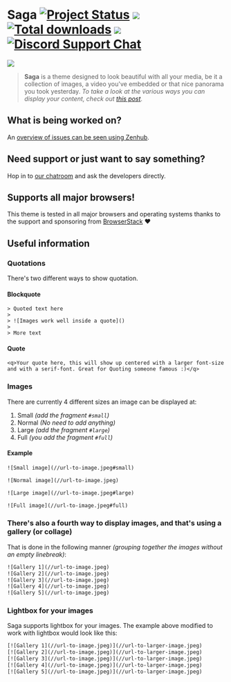 Saga [![Project Status](http://saga.gustavlindqvist.se/content/images/2015/01/Saga.png)](https://stillmaintained.com/Reedyn/Saga) [![](https://img.shields.io/github/release/Reedyn/Saga.svg?style=flat-square)](http://github.com/Reedyn/Saga/releases/latest) [![Total downloads](https://img.shields.io/github/downloads/Reedyn/Saga/total.svg?style=flat-square)](http://github.com/Reedyn/Saga/releases/latest) [![](https://gustavlindqvist.ghost.io/content/images/2016/02/Zenhub.svg)](https://www.zenhub.io/) [![Discord Support Chat](http://gustavlindqvist.se/content/images/2016/02/Discord-Button-2.svg)](https://discord.gg/0hxZF1kYaZ4M65fL)
====

[![](http://saga.gustavlindqvist.se/content/images/2014/10/Saga-showcase.png)](http://saga.gustavlindqvist.se/2014/09/22/welcome-to-ghost/)

> **Saga** is a theme designed to look beautiful with all your media, be it a collection of images, a video you've embedded or that nice panorama you took yesterday. *To take a look at the various ways you can display your content, check out [this post](http://saga.gustavlindqvist.se/2014/09/22/welcome-to-ghost/)*.

## What is being worked on?

An [overview of issues can be seen using Zenhub](https://zenhub.io).

## Need support or just want to say something?

Hop in to [our chatroom](https://discord.gg/0hxZF1kYaZ4M65fL) and ask the developers directly.

## Supports all major browsers!

This theme is tested in all major browsers and operating systems thanks to the support and sponsoring from [BrowserStack](https://www.browserstack.com) ♥

## Useful information

### Quotations

There's two different ways to show quotation.

#### Blockquote
```
> Quoted text here
>
> ![Images work well inside a quote]()
>
> More text
```

#### Quote
```
<q>Your quote here, this will show up centered with a larger font-size and with a serif-font. Great for Quoting someone famous :)</q>
```

### Images
There are currently 4 different sizes an image can be displayed at:

 1. Small *(add the fragment `#small`)*
 2. Normal *(No need to add anything)*
 2. Large *(add the fragment `#large`)*
 3. Full *(you add the fragment `#full`)*

#### Example

```html
![Small image](//url-to-image.jpeg#small)

![Normal image](//url-to-image.jpeg)

![Large image](//url-to-image.jpeg#large)

![Full image](//url-to-image.jpeg#full)
```
 
### There's also a fourth way to display images, and that's using a gallery (or collage)
That is done in the following manner *(grouping together the images without an empty linebreak)*:
```html
![Gallery 1](//url-to-image.jpeg)
![Gallery 2](//url-to-image.jpeg)
![Gallery 3](//url-to-image.jpeg)
![Gallery 4](//url-to-image.jpeg)
![Gallery 5](//url-to-image.jpeg)
```

### Lightbox for your images
Saga supports lightbox for your images. The example above modified to work with lightbox would look like this:

```html
[![Gallery 1](//url-to-image.jpeg)](//url-to-larger-image.jpeg)
[![Gallery 2](//url-to-image.jpeg)](//url-to-larger-image.jpeg)
[![Gallery 3](//url-to-image.jpeg)](//url-to-larger-image.jpeg)
[![Gallery 4](//url-to-image.jpeg)](//url-to-larger-image.jpeg)
[![Gallery 5](//url-to-image.jpeg)](//url-to-larger-image.jpeg)
```
